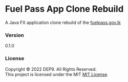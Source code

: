 # Fuel Pass App Clone Rebuild

A Java FX application clone rebuild of the [fuelpass.gov.lk](fuelpass.gov.lk)

### Version
0.1.0

### License
Copyright &copy; 2022 DEP9. All Rights Reserved.<br>
This project is licensed  under the MIT [MIT License](LICENSE.txt).